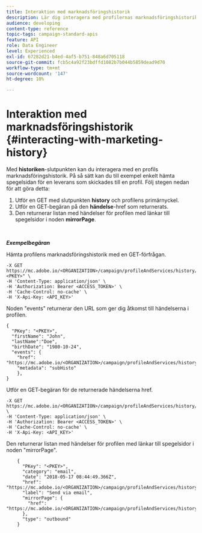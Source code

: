 ```yaml
---
title: Interaktion med marknadsföringshistorik
description: Lär dig interagera med profilernas marknadsföringshistorik.
audience: developing
content-type: reference
topic-tags: campaign-standard-apis
feature: API
role: Data Engineer
level: Experienced
exl-id: 67282d21-b4ed-4af5-b751-848a6d705118
source-git-commit: fcb5c4a92f23bdffd1082b7b044b5859dead9d70
workflow-type: tm+mt
source-wordcount: '147'
ht-degree: 10%

---
```


# Interaktion med marknadsföringshistorik {#interacting-with-marketing-history}

Med **historiken**-slutpunkten kan du interagera med en profils marknadsföringshistorik.
På så sätt kan du till exempel enkelt hämta spegelsidan för en leverans som skickades till en profil. Följ stegen nedan för att göra detta:

1. Utför en GET med slutpunkten **history** och profilens primärnyckel.
1. Utför en GET-begäran på den **händelse**-href som returnerats.
1. Den returnerar listan med händelser för profilen med länkar till spegelsidor i noden **mirrorPage**.

<br/>

***Exempelbegäran***

Hämta profilens marknadsföringshistorik med en GET-förfrågan.

```
-X GET https://mc.adobe.io/<ORGANIZATION>/campaign/profileAndServices/history/"<PKEY>" \
-H 'Content-Type: application/json' \
-H 'Authorization: Bearer <ACCESS_TOKEN>' \
-H 'Cache-Control: no-cache' \
-H 'X-Api-Key: <API_KEY>'
```

Noden &quot;events&quot; returnerar den URL som ger dig åtkomst till händelserna i profilen.

```
{
  "PKey": "<PKEY>",
  "firstName": "John",
  "lastName":"Doe",
  "birthDate": "1980-10-24",
  "events": {
    "href": "https://mc.adobe.io/<ORGANIZATION>/campaign/profileAndServices/history/<PKEY>/events/",
    "metadata": "subHisto"
    },
}
```

Utför en GET-begäran för de returnerade händelserna href.

```
-X GET https://mc.adobe.io/<ORGANIZATION>/campaign/profileAndServices/history/<PKEY>/events \
-H 'Content-Type: application/json' \
-H 'Authorization: Bearer <ACCESS_TOKEN>' \
-H 'Cache-Control: no-cache' \
-H 'X-Api-Key: <API_KEY>'
```

Den returnerar listan med händelser för profilen med länkar till spegelsidor i noden &quot;mirrorPage&quot;.

```
    {
      "PKey": "<PKEY>",
      "category": "email",
      "date": "2018-05-17 08:44:49.366Z",
      "href": "https://mc.adobe.io/<ORGANIZATION>/campaign/profileAndServices/history/<PKEY>/events/<PKEY>",
      "label": "Send via email",
      "mirrorPage": {
        "href": "https://mc.adobe.io/<ORGANIZATION>/campaign/profileAndServices/history/<PKEY>/events/<PKEY>/mirrorPage/"
      },
      "type": "outbound"
    }
```
